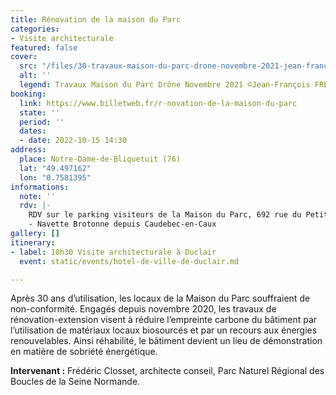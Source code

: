 ```yaml
---
title: Rénovation de la maison du Parc
categories:
- Visite architecturale
featured: false
cover:
  src: "/files/30-travaux-maison-du-parc-drone-novembre-2021-jean-francois-freret.jpg"
  alt: ''
  legend: Travaux Maison du Parc Drône Novembre 2021 ©Jean-François FRERET
booking:
  link: https://www.billetweb.fr/r-novation-de-la-maison-du-parc
  state: ''
  period: ''
  dates:
  - date: 2022-10-15 14:30
address:
  place: Notre-Dame-de-Bliquetuit (76)
  lat: "49.497162"
  lon: "0.7581395"
informations:
  note: ''
  rdv: |-
    RDV sur le parking visiteurs de la Maison du Parc, 692 rue du Petit Pont
    - Navette Brotonne depuis Caudebec-en-Caux
gallery: []
itinerary:
- label: 10h30 Visite architecturale à Duclair
  event: static/events/hotel-de-ville-de-duclair.md

---
```

Après 30 ans d’utilisation, les locaux de la Maison du Parc souffraient de non-conformité. Engagés depuis novembre 2020, les travaux de rénovation-extension visent à réduire l’empreinte carbone du bâtiment par l’utilisation de matériaux locaux biosourcés et par un recours aux énergies renouvelables. Ainsi réhabilité, le bâtiment devient un lieu de démonstration en matière de sobriété énergétique.

**Intervenant :** Frédéric Closset, architecte conseil, Parc Naturel Régional des Boucles de la Seine Normande.
